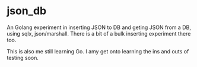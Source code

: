 # json_db

An Golang experiment in inserting JSON to DB and geting JSON from a DB, using sqlx, json/marshall. There is a bit of a bulk inserting experiment there too.

This is also me still learning Go.  I amy get onto learning the ins and outs of testing soon.
